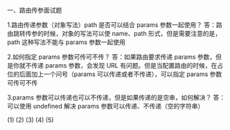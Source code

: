 一、路由传参面试题

1.路由传递参数（对象写法）path 是否可以结合 params 参数一起使用？
答：路由跳转传参的时候，对象的写法可以使 name、path 形式，但是需要注意的是，path 这种写法不能与 params 参数一起使用

2.如何指定 params 参数可传可不传？
答：如果路由要求传递 params 参数，但是你就不传递 params 参数，会发现 URL 有问题。但是当配置路由的时候，在占位的后面加上一个问号（params 可以传递或者不传递），可以指定 params 参数可传可不传

3.params 参数可以传递也可以不传递，但是如果传递的是空串，如何解决？
答：可以使用 undefined 解决 params 参数可以传递、不传递（空的字符串）

(1)
(2)
(3)
(4)
(5)